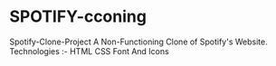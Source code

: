 # SPOTIFY-cconing
Spotify-Clone-Project A Non-Functioning Clone of Spotify's Website.  Technologies :- HTML CSS Font And Icons
